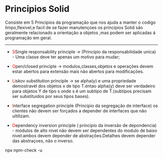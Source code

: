 # Principios Solid 

Consiste em 5 Principios da programação que nos ajuda a manter o codigo limpo,flexivel,e facil de se fazer manutençoes
os principios Solid são geralmente relacionado a orientação a objetos ,mas podem ser aplicadas á programação em geral.

<hr>


-  <span style='color:red'>S</span>Single responsability principle -> (Principio da responsabilidade unica) - Uma classe deve ter apenas um motivo para mudar;

- <span style='color:red'>O</span>pen/closed principle -> modulos,classes,objetos e operações devem estar abertos para extensão mais não abertos para modificações.

- <span style='color:red'>L</span>iskov substitution principle -> se alpha(y) e uma propriedade demostravél dos objetos x de tipo T.entao alpha(y) deve ser verdadeiro para objetos Y de tipo s onde s é um subtipo de T.(subtipos precisam ser substituidos por seus tipos bases).

- <span style='color:red'>I</span>nterface segregation principle (Principio da segregação de interface) os clientes não devem ser forçados a depender de interfaces que não ultilizam. 

- <span style='color:red'>D</span>ependency inversion principle ( principio da inversão de depondencia) - módulos de alto nivel não devem ser dependentes do modulo de baixo nivel:ambos devem depender de abstrações.Detalhes devem depender das abstraçoes, não o inverso.

npx npm-check -u

